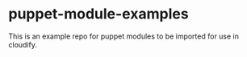 puppet-module-examples
======================

This is an example repo for puppet modules to be imported for use in cloudify.
